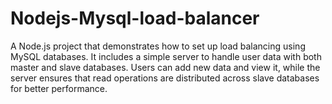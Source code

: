 # Nodejs-Mysql-load-balancer
A Node.js project that demonstrates how to set up load balancing using MySQL databases. It includes a simple server to handle user data with both master and slave databases. Users can add new data and view it, while the server ensures that read operations are distributed across slave databases for better performance.
